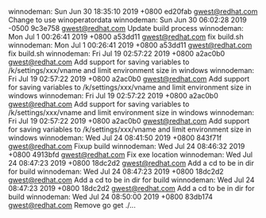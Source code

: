 winnodeman: Sun Jun 30 18:35:10 2019 +0800 ed20fab gwest@redhat.com Change to use winoperatordata
winnodeman: Sun Jun 30 06:02:28 2019 -0500 9c3e758 gwest@redhat.com Update build process
winnodeman: Mon Jul 1 00:26:41 2019 +0800 a53dd11 gwest@redhat.com fix build.sh
winnodeman: Mon Jul 1 00:26:41 2019 +0800 a53dd11 gwest@redhat.com fix build.sh
winnodeman: Fri Jul 19 02:57:22 2019 +0800 a2ac0b0 gwest@redhat.com Add support for saving variables to /k/settings/xxx/vname and limit environment size in windows
winnodeman: Fri Jul 19 02:57:22 2019 +0800 a2ac0b0 gwest@redhat.com Add support for saving variables to /k/settings/xxx/vname and limit environment size in windows
winnodeman: Fri Jul 19 02:57:22 2019 +0800 a2ac0b0 gwest@redhat.com Add support for saving variables to /k/settings/xxx/vname and limit environment size in windows
winnodeman: Fri Jul 19 02:57:22 2019 +0800 a2ac0b0 gwest@redhat.com Add support for saving variables to /k/settings/xxx/vname and limit environment size in windows
winnodeman: Wed Jul 24 08:41:50 2019 +0800 843f71f gwest@redhat.com Fixup build
winnodeman: Wed Jul 24 08:46:32 2019 +0800 4913bfd gwest@redhat.com Fix exe location
winnodeman: Wed Jul 24 08:47:23 2019 +0800 18dc2d2 gwest@redhat.com Add a cd to be in dir for build
winnodeman: Wed Jul 24 08:47:23 2019 +0800 18dc2d2 gwest@redhat.com Add a cd to be in dir for build
winnodeman: Wed Jul 24 08:47:23 2019 +0800 18dc2d2 gwest@redhat.com Add a cd to be in dir for build
winnodeman: Wed Jul 24 08:50:00 2019 +0800 83db174 gwest@redhat.com Remove go get ./...

